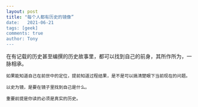 ```yaml
---
layout: post
title: "每个人都有历史的镜像”
date:   2021-06-21
tags: [geek]
comments: true
author: Tony
---
```

在有记载的历史甚至编撰的历史故事里，都可以找到自己的前身，其所作所为，一脉相承。

    如果能知道自己在前世中的定位，提前知道过程结果，是不是可以搞清楚眼下当前现在的问题。

    以史为镜，是要在镜子里找到自己是什么。
    
    重要前提是你读的必须是真实的历史。
 


    
